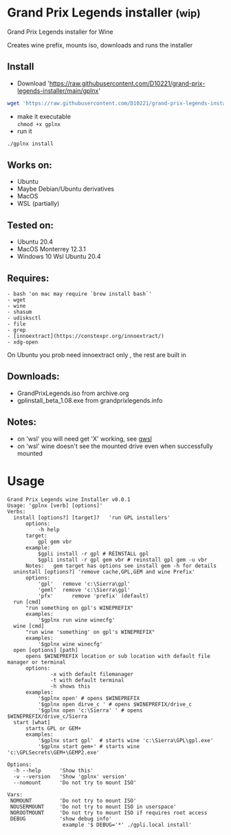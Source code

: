 # Grand Prix Legends installer <small>(wip)</small>

Grand Prix Legends installer for Wine

Creates wine prefix, mounts iso, downloads and runs the installer

## Install

- Download
  'https://raw.githubusercontent.com/D10221/grand-prix-legends-installer/main/gplnx'

```bash
wget 'https://raw.githubusercontent.com/D10221/grand-prix-legends-installer/main/gplnx
```

- make it executable\
  `chmod +x gplnx`
- run it

```bash
./gplnx install
```

## Works on:

- Ubuntu
- Maybe Debian/Ubuntu derivatives
- MacOS
- WSL (partially)

## Tested on:

- Ubuntu 20.4
- MacOS Monterrey 12.3.1
- Windows 10 Wsl Ubuntu 20.4

## Requires:

    - bash 'on mac may require `brew install bash`'
    - wget
    - wine
    - shasum
    - udisksctl
    - file
    - grep
    - [innoextract](https://constexpr.org/innoextract/)
    - xdg-open
On Ubuntu you prob need innoextract only , the rest  are built in

## Downloads:

- GrandPrixLegends.iso from archive.org
- gplinstall_beta_1.08.exe from grandprixlegends.info

## Notes:

- on 'wsl' you will need get 'X' working, see
  [gwsl](https://opticos.github.io/gwsl/)
- on 'wsl' wine doesn't see the mounted drive even when successfully mounted

# Usage

```
Grand Prix Legends wine Installer v0.0.1
Usage: 'gplnx [verb] [options]'
Verbs: 
  install [options?] [target]?   'run GPL installers'
      options:
          -h help
      target:
          gpl gem vbr
      example:
          $gpli install -r gpl # REINSTALL gpl
          $gpli install -r gpl gem vbr # reinstall gpl gem -u vbr
      Notes:   gem target has options see install gem -h for details
  uninstall [options?] 'remove cache,GPL,GEM and wine Prefix'
      options: 
          'gpl'   remove 'c:\Sierra\gpl'
          'geml'  remove 'c:\Sierra\gpl'
          'pfx'      remove 'prefix' (default)
  run [cmd]
      "run something on gpl's WINEPREFIX"
      examples:
          '$gplnx run wine winecfg'
  wine [cmd]
      "run wine 'something' on gpl's WINEPREFIX"
      examples:
          '$gplnx wine winecfg'
  open [options] [path]
      opens $WINEPREFIX location or sub location with default file manager or terminal
      options:
              -x with default filemanager
              -t with default terminal
              -h shows this
      examples:
          '$gplnx open' # opens $WINEPREFIX
          '$gplnx open dirve_c ' # opens $WINEPREFIX/drive_c
          '$gplnx open 'c:\Sierra' ' # opens $WINEPREFIX/drive_c/Sierra
  start [what]
      starts GPL or GEM+
      examples:
          '$gplnx start gpl'  # starts wine 'c:\Sierra\GPL\gpl.exe'
          '$gplnx start gem+' # starts wine 'c:\GPLSecrets\GEM+\GEMP2.exe'

Options:
  -h --help      'Show this'
  -v --version   'Show 'gplnx' version'
  --nomount      'Do not try to mount ISO'

Vars:
 NOMOUNT         'Do not try to mount ISO'
 NOUSERMOUNT     'Do not try to mount ISO in userspace'
 NOROOTMOUNT     'Do not try to mount ISO if requires root access
 DEBUG           'show debug info'
                  example '$ DEBUG='*' ./gpli.local install'
```

